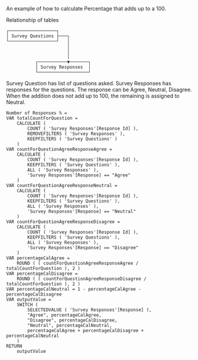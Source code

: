 An example of how to calculate Percentage that adds up to a 100.

Relationship of tables


    ┌──────────────────┐
    │ Survey Questions ├───┐
    └──────────────────┘   │
                           │
                           │
                           │
               ┌───────────▼───────┐
               │ Survey Responses  │
               └───────────────────┘



Survey Question has list of questions asked.
Survey Responses has responses for the questions. The response can be Agree, Neutral, Disagree.
When the addition does not add up to 100, the remaining is assigned to Neutral.

```
Number of Responses % = 
VAR totalCountForQuestion =
    CALCULATE (
        COUNT ( 'Survey Responses'[Response Id] ),
        REMOVEFILTERS ( 'Survey Responses' ),
        KEEPFILTERS ( 'Survey Questions' )
    )
VAR countForQuestionAgreeResponseAgree =
    CALCULATE (
        COUNT ( 'Survey Responses'[Response Id] ),
        KEEPFILTERS ( 'Survey Questions' ),
        ALL ( 'Survey Responses' ),
        'Survey Responses'[Response] == "Agree"
    )
VAR countForQuestionAgreeResponseNeutral =
    CALCULATE (
        COUNT ( 'Survey Responses'[Response Id] ),
        KEEPFILTERS ( 'Survey Questions' ),
        ALL ( 'Survey Responses' ),
        'Survey Responses'[Response] == "Neutral"
    )
VAR countForQuestionAgreeResponseDisagree =
    CALCULATE (
        COUNT ( 'Survey Responses'[Response Id] ),
        KEEPFILTERS ( 'Survey Questions' ),
        ALL ( 'Survey Responses' ),
        'Survey Responses'[Response] == "Disagree"
    )
VAR percentageCalAgree =
    ROUND ( ( countForQuestionAgreeResponseAgree / totalCountForQuestion ), 2 )
VAR percentageCalDisagree =
    ROUND ( ( countForQuestionAgreeResponseDisagree / totalCountForQuestion ), 2 )
VAR percentageCalNeutral = 1 - percentageCalAgree - percentageCalDisagree
VAR outputValue =
    SWITCH (
        SELECTEDVALUE ( 'Survey Responses'[Response] ),
        "Agree", percentageCalAgree,
        "Disagree", percentageCalDisagree,
        "Neutral", percentageCalNeutral,
        percentageCalAgree + percentageCalDisagree + percentageCalNeutral
    )
RETURN
    outputValue

```
